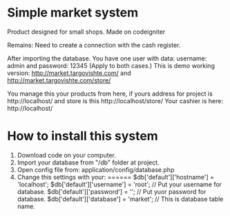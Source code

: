 Simple market system
======

Product designed for small shops. Made on codeigniter

Remains: Need to create a connection with the cash register.

After importing the database.
You have one user with data: username: admin and password: 12345 (Apply to both cases.)
This is demo working version: http://market.targovishte.com/ and http://market.targovishte.com/store/

You manage this your products from here, if yours address for project is http://localhost/ and store is this http://localhost/store/
Your cashier is here: http://localhost/

How to install this system
======
1. Download code on your computer.
2. Import your database from "/db" folder at project.
3. Open config file from: application/config/database.php
4. Change this settings with your:
======
    $db['default']['hostname'] = 'localhost'; 
    $db['default']['username'] = 'root'; // Put your username for database.
    $db['default']['password'] = ''; // Put yuor password for database.
    $db['default']['database'] = 'market'; // This is database table name.
